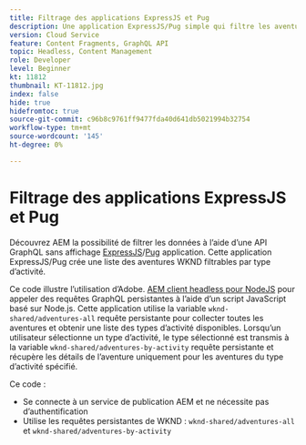 ```yaml
---
title: Filtrage des applications ExpressJS et Pug
description: Une application ExpressJS/Pug simple qui filtre les aventures WKND modélisées à l’aide de fragments de contenu.
version: Cloud Service
feature: Content Fragments, GraphQL API
topic: Headless, Content Management
role: Developer
level: Beginner
kt: 11812
thumbnail: KT-11812.jpg
index: false
hide: true
hidefromtoc: true
source-git-commit: c96b8c9761ff9477fda40d641db5021994b32754
workflow-type: tm+mt
source-wordcount: '145'
ht-degree: 0%

---
```



# Filtrage des applications ExpressJS et Pug

Découvrez AEM la possibilité de filtrer les données à l’aide d’une API GraphQL sans affichage [ExpressJS](https://expressjs.com/)/[Pug](https://pugjs.org/) application. Cette application ExpressJS/Pug crée une liste des aventures WKND filtrables par type d’activité.

Ce code illustre l’utilisation d’Adobe. [AEM client headless pour NodeJS](https://github.com/adobe/aem-headless-client-nodejs#aem-headless-client-for-nodejs) pour appeler des requêtes GraphQL persistantes à l’aide d’un script JavaScript basé sur Node.js. Cette application utilise la variable `wknd-shared/adventures-all` requête persistante pour collecter toutes les aventures et obtenir une liste des types d’activité disponibles. Lorsqu’un utilisateur sélectionne un type d’activité, le type sélectionné est transmis à la variable `wknd-shared/adventures-by-activity` requête persistante et récupère les détails de l’aventure uniquement pour les aventures du type d’activité spécifié.

Ce code :

+ Se connecte à un service de publication AEM et ne nécessite pas d’authentification
+ Utilise les requêtes persistantes de WKND : `wknd-shared/adventures-all` et `wknd-shared/adventures-by-activity`
